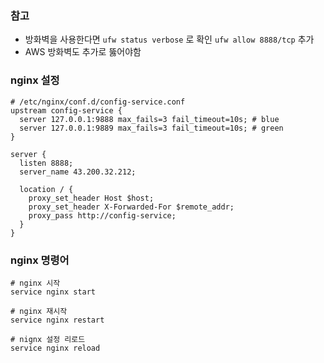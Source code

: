 ### 참고
* 방화벽을 사용한다면 `ufw status verbose` 로 확인 `ufw allow 8888/tcp` 추가
* AWS 방화벽도 추가로 뚫어야함

### nginx 설정
```shell
# /etc/nginx/conf.d/config-service.conf
upstream config-service {
  server 127.0.0.1:9888 max_fails=3 fail_timeout=10s; # blue
  server 127.0.0.1:9889 max_fails=3 fail_timeout=10s; # green
}

server {
  listen 8888;
  server_name 43.200.32.212;
  
  location / {
    proxy_set_header Host $host;
    proxy_set_header X-Forwarded-For $remote_addr;
    proxy_pass http://config-service;
  }
}
```

### nginx 명령어
```shell
# nginx 시작
service nginx start

# nginx 재시작
service nginx restart

# nignx 설정 리로드
service nginx reload 
```